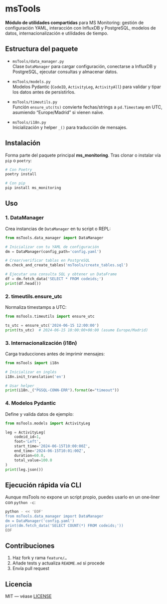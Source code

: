 # msTools

**Módulo de utilidades compartidas** para MS Monitoring: gestión de configuración YAML, interacción con InfluxDB y PostgreSQL, modelos de datos, internacionalización e utilidades de tiempo.

## Estructura del paquete

- `msTools/data_manager.py`  
  Clase `DataManager` para cargar configuración, conectarse a InfluxDB y PostgreSQL, ejecutar consultas y almacenar datos.

- `msTools/models.py`  
  Modelos Pydantic (`CodeID`, `ActivityLeg`, `ActivityAll`) para validar y tipar los datos antes de persistirlos.

- `msTools/timeutils.py`  
  Función `ensure_utc(ts)` convierte fechas/strings a `pd.Timestamp` en UTC, asumiendo “Europe/Madrid” si vienen naïve.

- `msTools/i18n.py`  
  Inicialización y helper `_()` para traducción de mensajes.

## Instalación

Forma parte del paquete principal **ms_monitoring**. Tras clonar o instalar vía `pip` o `poetry`:

```bash
# Con Poetry
poetry install

# Con pip
pip install ms_monitoring
```

## Uso

### 1. DataManager

Crea instancias de `DataManager` en tu script o REPL:

```python
from msTools.data_manager import DataManager

# Inicializar con tu YAML de configuración
dm = DataManager(config_path='config.yaml')

# Crear/verificar tablas en PostgreSQL
dm.check_and_create_tables('msTools/create_tables.sql')

# Ejecutar una consulta SQL y obtener un DataFrame
df = dm.fetch_data('SELECT * FROM codeids;')
print(df.head())
```

### 2. timeutils.ensure_utc

Normaliza timestamps a UTC:

```python
from msTools.timeutils import ensure_utc

ts_utc = ensure_utc('2024-06-15 12:00:00')
print(ts_utc)  # 2024-06-15 10:00:00+00:00 (asume Europe/Madrid)
```

### 3. Internacionalización (i18n)

Carga traducciones antes de imprimir mensajes:

```python
from msTools import i18n

# Inicializar en inglés
i18n.init_translation('en')

# Usar helper _
print(i18n._("PGSQL-CONN-ERR").format(e="timeout"))
```

### 4. Modelos Pydantic

Define y valida datos de ejemplo:

```python
from msTools.models import ActivityLeg

leg = ActivityLeg(
    codeid_id=1,
    foot='Left',
    start_time='2024-06-15T10:00:00Z',
    end_time='2024-06-15T10:01:00Z',
    duration=60.0,
    total_value=100.0
)
print(leg.json())
```

## Ejecución rápida vía CLI

Aunque msTools no expone un script propio, puedes usarlo en un one‑liner con `python -c`:

```bash
python - << 'EOF'
from msTools.data_manager import DataManager
dm = DataManager('config.yaml')
print(dm.fetch_data('SELECT COUNT(*) FROM codeids;'))
EOF
```

## Contribuciones

1. Haz fork y rama `feature/…`  
2. Añade tests y actualiza `README.md` si procede  
3. Envía pull request

## Licencia

MIT — véase [LICENSE](../LICENSE)
